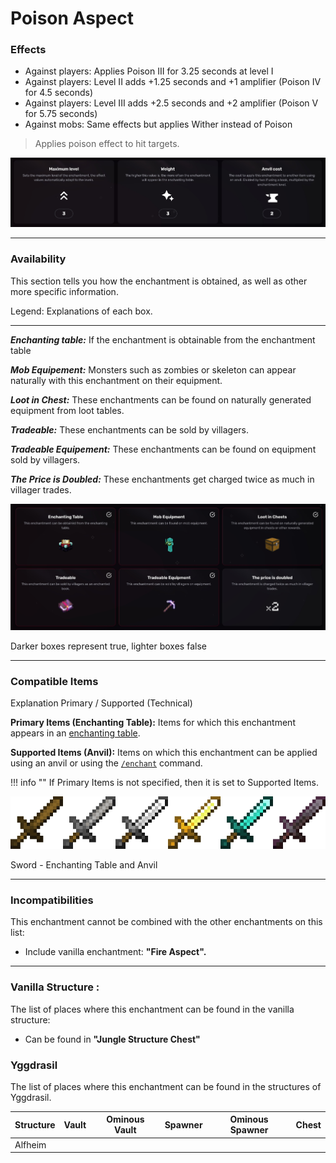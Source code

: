 # Poison Aspect
### Effects
*   Against players: Applies Poison III for 3.25 seconds at level I
*   Against players: Level II adds +1.25 seconds and +1 amplifier (Poison IV for 4.5 seconds)
*   Against players: Level III adds +2.5 seconds and +2 amplifier (Poison V for 5.75 seconds)
*   Against mobs: Same effects but applies Wither instead of Poison

> Applies poison effect to hit targets.

![](/images/voxel/enchantment/weapon-enchantment/image_1756618484791_121.png)

* * *

### Availability

This section tells you how the enchantment is obtained, as well as other more specific information.

Legend: Explanations of each box.[](#legend-explanations-of-each-box)

* * *

_**Enchanting table:**_ If the enchantment is obtainable from the enchantment table

_**Mob Equipement:**_ Monsters such as zombies or skeleton can appear naturally with this enchantment on their equipment.

_**Loot in Chest:**_ These enchantments can be found on naturally generated equipment from loot tables.

_**Tradeable:**_ These enchantments can be sold by villagers.

_**Tradeable Equipement:**_ These enchantments can be found on equipment sold by villagers.

_**The Price is Doubled:**_ These enchantments get charged twice as much in villager trades.

![](/images/voxel/enchantment/weapon-enchantment/image_1756618484791_643.png)

Darker boxes represent true, lighter boxes false

* * *

### Compatible Items
Explanation Primary / Supported (Technical)[](#explanation-primary-supported-technical)

**Primary Items (Enchanting Table):** Items for which this enchantment appears in an [enchanting table](https://minecraft.wiki/w/Enchanting_table).

**Supported Items (Anvil):** Items on which this enchantment can be applied using an anvil or using the [`/enchant`](https://minecraft.wiki/w/Commands/enchant) command.

!!! info ""
    If Primary Items is not specified, then it is set to Supported Items.

![](/images/voxel/enchantment/weapon-enchantment/image_1756618484791_182.png)

Sword - Enchanting Table and Anvil

* * *

### Incompatibilities

This enchantment cannot be combined with the other enchantments on this list:

*   Include vanilla enchantment: **"Fire Aspect".**

* * *

### Vanilla Structure :

The list of places where this enchantment can be found in the vanilla structure:

*   Can be found in **"Jungle Structure Chest"**
### Yggdrasil

The list of places where this enchantment can be found in the structures of Yggdrasil.

| Structure | Vault | Ominous Vault | Spawner | Ominous Spawner | Chest |
| --- | --- | --- | --- | --- | --- |
| Alfheim |  |  |  |  |  |
